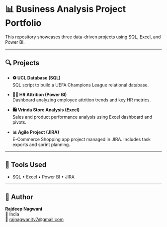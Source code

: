# 📊 Business Analysis Project Portfolio

This repository showcases three data-driven projects using SQL, Excel, and Power BI.

---

## 🔍 Projects

- **⚽ UCL Database (SQL)**  
  SQL script to build a UEFA Champions League relational database.

- **👩‍💼 HR Attrition (Power BI)**  
  Dashboard analyzing employee attrition trends and key HR metrics.

- **🛍️ Vrinda Store Analysis (Excel)**  
  Sales and product performance analysis using Excel dashboard and pivots.

- **📊 Agile Project (JIRA)**  
  E-Commerce Shopping app project managed in JIRA. Includes task exports and sprint planning.

---

## 🧠 Tools Used

- SQL • Excel • Power BI • JIRA

---

## 👤 Author

**Rajdeep Nagwani**  
📍 India  
📧 rajnagwanitv7@gmail.com
